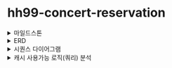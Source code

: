 # hh99-concert-reservation

<details>
<summary>마일드스톤</summary>

<img width="1681" alt="image" src="https://github.com/AllenChoiwonwoo/hh99-concert-reservation/assets/54317334/9634e767-19a9-49b7-b792-0aa9e2c0cda4">


</details>


<details>
<summary>ERD</summary>

![image](https://github.com/AllenChoiwonwoo/hh99-concert-reservation/assets/54317334/dd68ce3d-9816-454f-96a7-9f997c0db0cc)

</details>

<details>
<summary>시퀀스 다이어그램</summary>

![image](https://github.com/AllenChoiwonwoo/hh99-concert-reservation/assets/54317334/f3e091c9-9caf-4705-b7be-ceeb6a26110e)
![image](https://github.com/AllenChoiwonwoo/hh99-concert-reservation/assets/54317334/c8455153-a850-43be-b79c-0ae5c02f22b6)
![image](https://github.com/AllenChoiwonwoo/hh99-concert-reservation/assets/54317334/d6efd208-7897-421f-9757-f536c982f6e1)

</details>


<details>
<summary>캐시 사용가능 로직(쿼리) 분석
</summary>

## Redis 를 통한 성능 개선가능 API

### 콘서트 정보 조회

- **조회 주기** : 높음
- **변경 주기** : 낮음
- **실시간 성** : 중요
- **결론(Caching &** Strategy**)** : 1. `Redis`  & `데이터 변경시 즉시 캐시 업데이트`
    - **케이스별 고민** :
        1. `Redis`  & `데이터 변경시 즉시 캐시 업데이트`
            1. 레디스에 **콘서트일정**을 저장해놓고 사용한다.
               ”admin이 콘서트일정 정보 변경 시” 레디스 캐시를 업데이트
            2. “콘서트 정보 조회”는 스파이크에서 DB를 사용조차 하지 않게 보호한다.
               또한, 콘서트의 정보가 변경되어 Redis의 데이터가 변경되어야할 일은 스파이크 기간엔 상식적으로 없어야한다.

        2. `Redis` + `로컬캐시` & 유효성 검증 →`DB select & caching & 응답`
            1. 레디스에는 콘서트 일정 변경 플래그(timemile)만 저장
               콘서트 일정을 서버의 로컬 캐시에 담아놓는다.
                1. redis의 데이터를 spring으로 가져와서 ObjectMapping 하는 시간을 줄인다 & 통신비용 을 줄인다.
            2. 콘서트 일정 조회요청이 오면 레디스의 플래그 체크 후
               if: 유효하면 바로 응답
               else: 유효하지 않으면 DB select & caching 업데이트 & 응답
        3. `Read DB (+DB의 캐싱)` & `로컬 캐싱 2초`
            - 로컬 캐싱 2초 : “정보를 잘못 등록해놔서 급하게 콘서트 정보를 업데이트” 했다고 가정했을때 2초 때문에 문제가 커질일은 없을것으로 예상된다. ( 1시간 이슈 == 1시간 2초 이슈 )
            - DB 캐싱 : ‘콘서트 정보 조회’ api 는 조회해야할 데이터가 계속 동일하다.  DB 의 값이 변경되기 전까지는 DB에 캐싱이 잘 동작할 것이다.
            - Active 유저는 제한이 되어있으니 DB가 견딜 수 있다.
            - 레디스도 매우 중요한 자원이기에, 레디스를 위해 Read DB가 좀 더 일하는 것도 방법이라고 생각한다.

### 콘서트 전체 좌석 현황 조회

- **조회 주기** : 매우 높음
- **변경 주기** : 높음
- **실시간 성** : 중상
- **결론** :  4. Redis - List<`SeatsInfo`: String>사용 & 10초마다 업데이트
    - **케이스별 고민** :
        1. `EhCache` - expiration 2초
            1. DB select + ehCache 하게 해서 좌석상태를 최대한 가져가게 한다.
               다음조회하는 사람은 캐시된 좌석상태를 가져간다. (어짜피 유저의 무한 새로고침이 있을 것이기에 정확한 실시간성은 포기)
               2초에 한번 정도면 DB도 견딜 수 있을 것이다.
        2. Redis `Set` 을 사용한다.
            1. 캐시를 쓰더라도 변경주기가 높아서 계속 evict 가 발생해야 할 것이다.
        3. 좌석별 상태를 Redis 에 개별 `key:value` 로 저장한다.
            1. 좌석이 몇개나 되겠는가
               잠실주경기장이 약 7만석, 7일간 해도 49만석, 49만개의 키만 있으면 된다.
               개별 좌석의 예약 상태(true/false) 조회면 데이터 양도 적다.
        4. Redis - List<`SeatsInfo`: String>사용 & 10초마다 업데이트
            1. Active유저들이 “전체 좌석 예매 현황”을 지속적으로 요청할 것으로 예상되므로 캐싱을 걸지만, 10초정도 버퍼를 두어 DB의 부하를 줄인다.
            2. 10초 동안은 DB 커넥션도 일어나지 않을 것이다.

### 개별 좌석 현황 조회

- **조회 주기** : 중(하지만 요청이 몰릴 수 있음)
- **변경 주기** : 낮음
- **실시간 성** : 중상
- **결론** : 1.  Redis - `Key:Value`  & 실시간 캐시 업데이트
    - **케이스별 고민** :
        1. Redis - `Key:Value`  & 실시간 캐시 업데이트
            1. 좌석의 예약 상태를 관리하는 주체를 Redis 로 사용한다.
            2. 좌석이 예약되기 전까지만 몰리는 트레픽에 대해서 처리하면 되므로 Redis 로 빠르게 처리한다.
            3. 좌석이 몇개나 되겠는가
               잠실주경기장이 약 7만석, 7일간 해도 49만석, 49만개의 키만 있으면 된다.
               개별 좌석의 예약 상태(true/false) 조회면 데이터 양도 적다.
        2. DB+로컬캐시 & Expire 1초
            1. 좌석 예약시에 DB검증이 필수로 필요하기에 2초 정도 버퍼를 둔다.
            2. active유저들의 자리 예약을 위한 스파이크는 찰나의 순간이다.
               이때 동시요청은 레디스를 쓰더라도 크게 줄여주지는 못할것 같다.
               핸들링 가능한 수준이라면 DB와 1초 로컬 캐시로 커버하고 레디스는 다른일을 집중하는게 어떨까
            3. DB 조회시 인덱스를 사용해 단건 조회를 하므로 매우 빠를 것이다.

</details>
